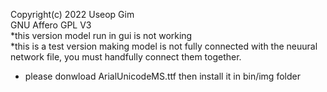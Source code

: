 Copyright(c) 2022 Useop Gim\
GNU Affero GPL V3\
*this version model run in gui is not working\
*this is a test version making model is not fully connected with the neuural network file, 
you must handfully connect them together.
* please donwload ArialUnicodeMS.ttf then install it in bin/img folder
